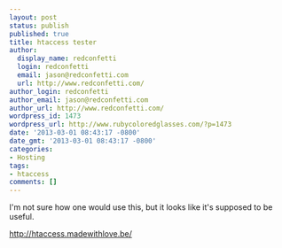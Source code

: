 ```yaml
---
layout: post
status: publish
published: true
title: htaccess tester
author:
  display_name: redconfetti
  login: redconfetti
  email: jason@redconfetti.com
  url: http://www.redconfetti.com/
author_login: redconfetti
author_email: jason@redconfetti.com
author_url: http://www.redconfetti.com/
wordpress_id: 1473
wordpress_url: http://www.rubycoloredglasses.com/?p=1473
date: '2013-03-01 08:43:17 -0800'
date_gmt: '2013-03-01 08:43:17 -0800'
categories:
- Hosting
tags:
- htaccess
comments: []
---
```

<p>I'm not sure how one would use this, but it looks like it's supposed to be useful.</p>
<p><a href="http://htaccess.madewithlove.be/" target="_blank">http://htaccess.madewithlove.be/</a></p>
